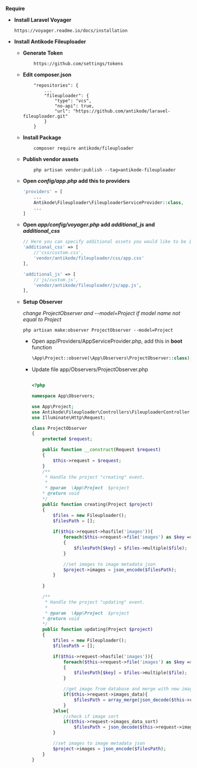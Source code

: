 **Require**
* **Install Laravel Voyager**
    ```
    https://voyager.readme.io/docs/installation
    ```
* **Install Antikode Fileuploader**
   * **Generate Token**
        ```
            https://github.com/settings/tokens
        ```
   * **Edit composer.json**
        ```
            "repositories": {
                ...
                "fileuploader": {
                    "type": "vcs",
                    "no-api": true,
                    "url": "https://github.com/antikode/laravel-fileuploader.git"
                }
            }
        ```
   * **Install Package**
        ```console
            composer require antikode/fileuploader
        ```
   * **Publish vendor assets**
        ```
            php artisan vendor:publish --tag=antikode-fileuploader
        ```
   * **Open _config/app.php_ add this to providers**
        ```php
        'providers' = [
            ...
            Antikode\Fileuploader\FileuploaderServiceProvider::class,
            ...
        ]
        ```
    * **Open _app/config/voyager.php_ add _additional_js_ and _additional_css_**

        ```php
        // Here you can specify additional assets you would like to be included in the master.blade
        'additional_css' => [
            //'css/custom.css',
            'vendor/antikode/fileuploader/css/app.css'
        ],

        'additional_js' => [
            //'js/custom.js',
            'vendor/antikode/fileuploader/js/app.js',
        ],
        ```
    * **Setup Observer**

        _change ProjectObserver and --model=Project if model name not equal to Project_
        ```
        php artisan make:observer ProjectObserver --model=Project
        ```

        * Open app/Providers/AppServiceProvider.php, add this in **boot** function
            ```php
            \App\Project::observe(\App\Observers\ProjectObserver::class);
            ```

        * Update file app/Observers/ProjectObserver.php
            ```php

            <?php

            namespace App\Observers;

            use App\Project;
            use Antikode\Fileuploader\Controllers\FileuploaderController as Fileuploader;
            use Illuminate\Http\Request;

            class ProjectObserver
            {
                protected $request;

                public function __construct(Request $request)
                {
                    $this->request = $request;
                }
                /**
                 * Handle the project "creating" event.
                 *
                 * @param  \App\Project  $project
                * @return void
                */
                public function creating(Project $project)
                {
                    $files = new Fileuploader();
                    $filesPath = [];
                    
                    if($this->request->hasfile('images')){
                        foreach($this->request->file('images') as $key => $file)
                        {
                            $filesPath[$key] = $files->multiple($file);
                        }

                        //set images to image metadata json
                        $project->images = json_encode($filesPath);
                    }
                    
                }

                /**
                 * Handle the project "updating" event.
                 *
                 * @param  \App\Project  $project
                * @return void
                */
                public function updating(Project $project)
                {
                    $files = new Fileuploader();
                    $filesPath = [];

                    if($this->request->hasfile('images')){
                        foreach($this->request->file('images') as $key => $file)
                        {
                            $filesPath[$key] = $files->multiple($file);
                        }

                        //get image from database and merge with new image data
                        if($this->request->images_data){
                            $filesPath = array_merge(json_decode($this->request->images_data), $filesPath);
                        }
                    }else{
                        //check if image sort
                        if($this->request->images_data_sort)
                            $filesPath = json_decode($this->request->images_data_sort);
                    }

                    //set images to image metadata json
                    $project->images = json_encode($filesPath);
                }
            }

            ```